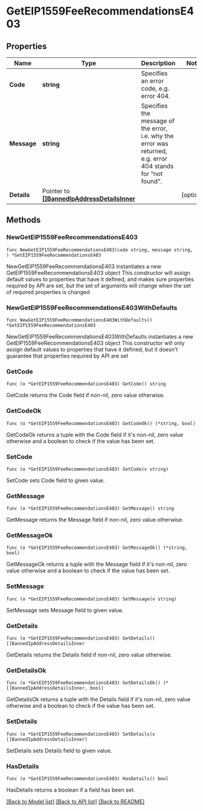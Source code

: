 # GetEIP1559FeeRecommendationsE403

## Properties

Name | Type | Description | Notes
------------ | ------------- | ------------- | -------------
**Code** | **string** | Specifies an error code, e.g. error 404. | 
**Message** | **string** | Specifies the message of the error, i.e. why the error was returned, e.g. error 404 stands for “not found”. | 
**Details** | Pointer to [**[]BannedIpAddressDetailsInner**](BannedIpAddressDetailsInner.md) |  | [optional] 

## Methods

### NewGetEIP1559FeeRecommendationsE403

`func NewGetEIP1559FeeRecommendationsE403(code string, message string, ) *GetEIP1559FeeRecommendationsE403`

NewGetEIP1559FeeRecommendationsE403 instantiates a new GetEIP1559FeeRecommendationsE403 object
This constructor will assign default values to properties that have it defined,
and makes sure properties required by API are set, but the set of arguments
will change when the set of required properties is changed

### NewGetEIP1559FeeRecommendationsE403WithDefaults

`func NewGetEIP1559FeeRecommendationsE403WithDefaults() *GetEIP1559FeeRecommendationsE403`

NewGetEIP1559FeeRecommendationsE403WithDefaults instantiates a new GetEIP1559FeeRecommendationsE403 object
This constructor will only assign default values to properties that have it defined,
but it doesn't guarantee that properties required by API are set

### GetCode

`func (o *GetEIP1559FeeRecommendationsE403) GetCode() string`

GetCode returns the Code field if non-nil, zero value otherwise.

### GetCodeOk

`func (o *GetEIP1559FeeRecommendationsE403) GetCodeOk() (*string, bool)`

GetCodeOk returns a tuple with the Code field if it's non-nil, zero value otherwise
and a boolean to check if the value has been set.

### SetCode

`func (o *GetEIP1559FeeRecommendationsE403) SetCode(v string)`

SetCode sets Code field to given value.


### GetMessage

`func (o *GetEIP1559FeeRecommendationsE403) GetMessage() string`

GetMessage returns the Message field if non-nil, zero value otherwise.

### GetMessageOk

`func (o *GetEIP1559FeeRecommendationsE403) GetMessageOk() (*string, bool)`

GetMessageOk returns a tuple with the Message field if it's non-nil, zero value otherwise
and a boolean to check if the value has been set.

### SetMessage

`func (o *GetEIP1559FeeRecommendationsE403) SetMessage(v string)`

SetMessage sets Message field to given value.


### GetDetails

`func (o *GetEIP1559FeeRecommendationsE403) GetDetails() []BannedIpAddressDetailsInner`

GetDetails returns the Details field if non-nil, zero value otherwise.

### GetDetailsOk

`func (o *GetEIP1559FeeRecommendationsE403) GetDetailsOk() (*[]BannedIpAddressDetailsInner, bool)`

GetDetailsOk returns a tuple with the Details field if it's non-nil, zero value otherwise
and a boolean to check if the value has been set.

### SetDetails

`func (o *GetEIP1559FeeRecommendationsE403) SetDetails(v []BannedIpAddressDetailsInner)`

SetDetails sets Details field to given value.

### HasDetails

`func (o *GetEIP1559FeeRecommendationsE403) HasDetails() bool`

HasDetails returns a boolean if a field has been set.


[[Back to Model list]](../README.md#documentation-for-models) [[Back to API list]](../README.md#documentation-for-api-endpoints) [[Back to README]](../README.md)


